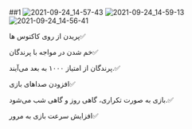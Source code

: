 ##1
![2021-09-24_14-57-43](https://user-images.githubusercontent.com/88204357/134670317-c117c8da-7e55-4cec-9f80-25138c61933a.jpg)
![2021-09-24_14-59-13](https://user-images.githubusercontent.com/88204357/134670338-fc4834a5-a52f-4725-95a8-2fcb5b40c0cf.jpg)
![2021-09-24_14-56-41](https://user-images.githubusercontent.com/88204357/134670345-277df1da-7a12-4684-8269-ae2cd722fb36.jpg)

پریدن از روی کاکتوس ها✅

خم شدن در مواجه با پرندگان✅

پرندگان از امتیاز ۱۰۰۰ به بعد می‌آیند.✅

افزودن صداهای بازی✅

بازی به صورت تکراری، گاهی روز و گاهی شب می‌شود.✅

افزایش سرعت بازی به مرور✅
